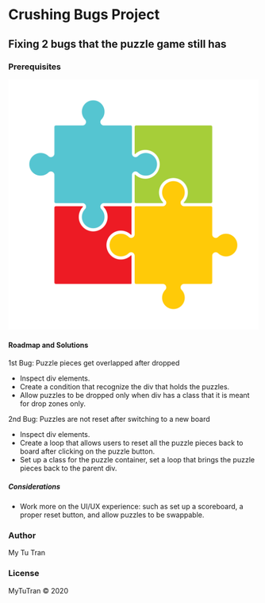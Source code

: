#  Crushing Bugs Project

## Fixing 2 bugs that the puzzle game still has

### Prerequisites

![Puzzle](images/puzzle.jpg "Puzzle Banner")

#### Roadmap and Solutions

1st Bug: Puzzle pieces get overlapped after dropped 
- Inspect div elements.
- Create a condition that recognize the div that holds the puzzles.
- Allow puzzles to be dropped only when div has a class that it is meant for drop zones only.

2nd Bug: Puzzles are not reset after switching to a new board
- Inspect div elements.
- Create a loop that allows users to reset all the puzzle pieces back to board after clicking on the puzzle button.
- Set up a class for the puzzle container, set a loop that brings the puzzle pieces back to the parent div.

##### Considerations
- Work more on the UI/UX experience: such as set up a scoreboard, a proper reset button, and allow puzzles to be swappable.

### Author
My Tu Tran

### License

MyTuTran © 2020